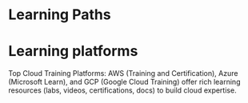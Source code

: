 # Learning Paths


# Learning platforms
Top Cloud Training Platforms: AWS (Training and Certification), Azure (Microsoft Learn), and GCP (Google Cloud Training) offer rich learning resources (labs, videos, certifications, docs) to build cloud expertise.

